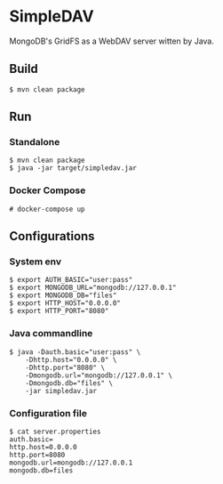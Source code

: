 # SimpleDAV

MongoDB's GridFS as a WebDAV server witten by Java.

## Build

```
$ mvn clean package
```

## Run

### Standalone

```
$ mvn clean package
$ java -jar target/simpledav.jar
```

### Docker Compose

```
# docker-compose up
```

## Configurations

### System env

```
$ export AUTH_BASIC="user:pass"
$ export MONGODB_URL="mongodb://127.0.0.1"
$ export MONGODB_DB="files"
$ export HTTP_HOST="0.0.0.0"
$ export HTTP_PORT="8080"
```

### Java commandline

```
$ java -Dauth.basic="user:pass" \
    -Dhttp.host="0.0.0.0" \
    -Dhttp.port="8080" \
    -Dmongodb.url="mongodb://127.0.0.1" \
    -Dmongodb.db="files" \
    -jar simpledav.jar
```

### Configuration file

```
$ cat server.properties
auth.basic=
http.host=0.0.0.0
http.port=8080
mongodb.url=mongodb://127.0.0.1
mongodb.db=files
```